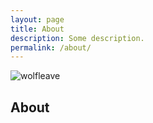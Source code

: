 ```yaml
---
layout: page
title: About
description: Some description.
permalink: /about/
---
```


<img itemprop="image" class="img-rounded" src="https://wolfleave.github.io/assets/img/avatar.jpg" alt="wolfleave">

## About
